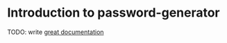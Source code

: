 # Introduction to password-generator

TODO: write [great documentation](http://jacobian.org/writing/what-to-write/)
